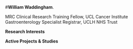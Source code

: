 

#**William Waddingham**. 

MRC Clinical Research Training Fellow, UCL Cancer Institute  
Gastroenterology Specialist Registrar, UCLH NHS Trust  

**Research Interests**

**Active Projects & Studies** 
